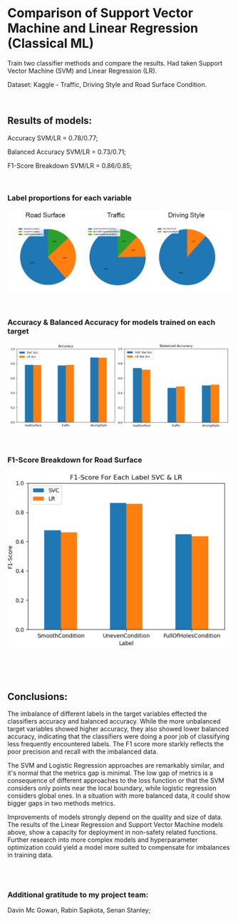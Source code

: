 # Comparison of Support Vector Machine and Linear Regression (Classical ML) 



Train two classifier methods and compare the results.
Had taken Support Vector Machine (SVM) and Linear Regression (LR).


Dataset: Kaggle - Traffic, Driving Style and Road Surface Condition.




<br/>

## Results of models:

Accuracy SVM/LR = 0.78/0.77;

Balanced Accuracy SVM/LR = 0.73/0.71;

F1-Score Breakdown SVM/LR = 0.86/0.85;

<br/>

### Label proportions for each variable

![Results](https://github.com/GusevPortfolio/Comparison-of-SVM-and-LR-in-ML/blob/main/Visualisation/Results%201.PNG)

<br/>

### Accuracy & Balanced Accuracy for models trained on each target

![Results](https://github.com/GusevPortfolio/Comparison-of-SVM-and-LR-in-ML/blob/main/Visualisation/Results%202.PNG)

<br/>

### F1-Score Breakdown for Road Surface

![Results](https://github.com/GusevPortfolio/Comparison-of-SVM-and-LR-in-ML/blob/main/Visualisation/Results%203.PNG)



<br/>
<br/>
<br/>


## Conclusions:

The imbalance of different labels in the target variables effected the classifiers accuracy and balanced accuracy. While the more unbalanced target variables showed higher accuracy, they also showed lower balanced accuracy, indicating that the classifiers were doing a poor job of classifying less frequently encountered labels. The F1 score more starkly reflects the poor precision and recall with the imbalanced data.

The SVM and Logistic Regression approaches are remarkably similar, and it's normal that the metrics gap is minimal. The low gap of metrics is a consequence of different approaches to the loss function or that the SVM considers only points near the local boundary, while logistic regression considers global ones. In a situation with more balanced data, it could show bigger gaps in two methods metrics.

Improvements of models strongly depend on the quality and size of data. The results of the Linear Regression and Support Vector Machine models above, show a capacity for deployment in non-safety related functions. Further research into more complex models and hyperparameter optimization could yield a model more suited to compensate for imbalances in training data.

<br/>
<br/>

### Additional gratitude to my project team:
Davin Mc Gowan,
Rabin Sapkota, 
Senan Stanley;
